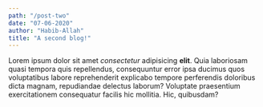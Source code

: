 ```yaml
---
path: "/post-two"
date: "07-06-2020"
author: "Habib-Allah"
title: "A second blog!"
---
```

Lorem ipsum dolor sit amet *consectetur* adipisicing **elit**. Quia laboriosam quasi tempora quis repellendus, consequuntur error ipsa ducimus quos voluptatibus labore reprehenderit explicabo tempore perferendis doloribus dicta magnam, repudiandae delectus laborum? Voluptate praesentium exercitationem consequatur facilis hic mollitia. Hic, quibusdam?